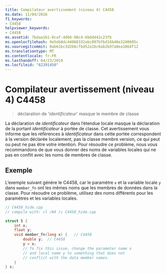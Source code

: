 ```yaml
---
title: Compilateur avertissement (niveau 4) C4458
ms.date: 11/04/2016
f1_keywords:
- C4458
helpviewer_keywords:
- C4458
ms.assetid: 7bdaa1b1-0caf-4d68-98c4-6bdd441c23fb
ms.openlocfilehash: 9e5eb8dc44968332abc097bfbd16b48e3240695c
ms.sourcegitcommit: 0ab61bc3d2b6cfbd52a16c6ab2b97a8ea1864f12
ms.translationtype: MT
ms.contentlocale: fr-FR
ms.lasthandoff: 04/23/2019
ms.locfileid: "62391450"
---
```

# <a name="compiler-warning-level-4-c4458"></a>Compilateur avertissement (niveau 4) C4458

> déclaration de '*identificateur*' masque le membre de classe

La déclaration de *identificateur* dans l’étendue locale masque la déclaration de la portant *identificateur* à portée de classe. Cet avertissement vous informe que les références à *identificateur* dans cette portée correspondent à la version déclarée localement, pas la classe membre version, ce qui peut ou peut ne pas être votre intention. Pour résoudre ce problème, nous vous recommandons de que vous donner des noms de variables locales qui ne pas en conflit avec les noms de membres de classe.

## <a name="example"></a>Exemple

L’exemple suivant génère le C4458, car le paramètre `x` et la variable locale `y` dans `member_fn` ont les mêmes noms que les membres de données dans la classe. Pour résoudre ce problème, utilisez des noms différents pour les paramètres et les variables locales.

```cpp
// C4458_hide.cpp
// compile with: cl /W4 /c C4458_hide.cpp

struct S {
    int x;
    float y;
    void member_fn(long x) {   // C4458
        double y;  // C4458
        y = x;
        // To fix this issue, change the parameter name x
        // and local name y to something that does not
        // conflict with the data member names.
    }
} s;
```
